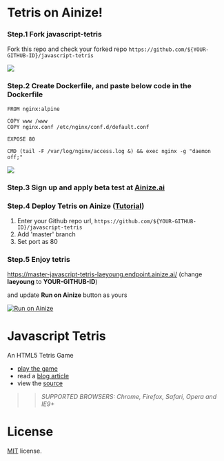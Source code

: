 # Tetris on Ainize!

### Step.1 Fork javascript-tetris

Fork this repo and check your forked repo
`https://github.com/${YOUR-GITHUB-ID}/javascript-tetris`

![](https://raw.githubusercontent.com/ainize-team/javascript-tetris/master/res/fork-repo.gif)


### Step.2 Create Dockerfile, and paste below code in the Dockerfile
```
FROM nginx:alpine

COPY www /www
COPY nginx.conf /etc/nginx/conf.d/default.conf

EXPOSE 80

CMD (tail -F /var/log/nginx/access.log &) && exec nginx -g "daemon off;"
```

![](https://raw.githubusercontent.com/ainize-team/javascript-tetris/master/res/create-dockerfile.gif)

### Step.3 Sign up and apply beta test at [Ainize.ai](https://ainize.ai)

### Step.4 Deploy Tetris on Ainize ([Tutorial](https://ai-network.gitbook.io/ainize-tutorials/ainize/hello-world#ainize-steps))

1. Enter your Github repo url, `https://github.com/${YOUR-GITHUB-ID}/javascript-tetris`
2. Add 'master' branch
2. Set port as 80

### Step.5 Enjoy tetris

https://master-javascript-tetris-laeyoung.endpoint.ainize.ai/ (change __laeyoung__ to __YOUR-GITHUB-ID__)

and update __Run on Ainize__ button as yours

[![Run on Ainize](https://ainize.herokuapp.com/static/images/run_on_ainize_button.svg)](https://ainize.web.app/redirect?git_repo=github.com/Laeyoung/javascript-tetris)


Javascript Tetris
=================

An HTML5 Tetris Game

 * [play the game](http://codeincomplete.com/projects/tetris/)
 * read a [blog article](http://codeincomplete.com/posts/2011/10/10/javascript_tetris/)
 * view the [source](https://github.com/jakesgordon/javascript-tetris)

>> _*SUPPORTED BROWSERS*: Chrome, Firefox, Safari, Opera and IE9+_

License
=======

[MIT](http://en.wikipedia.org/wiki/MIT_License) license.
